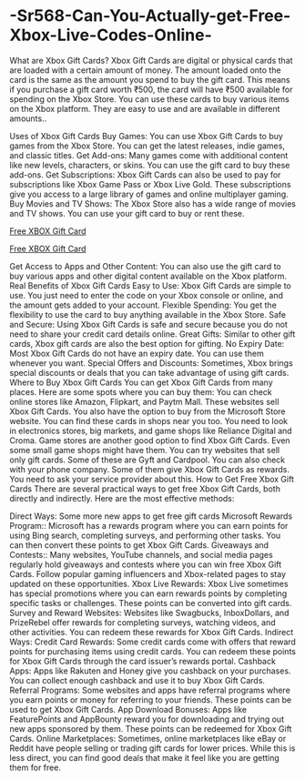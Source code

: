 # -Sr568-Can-You-Actually-get-Free-Xbox-Live-Codes-Online-
What are Xbox Gift Cards?
Xbox Gift Cards are digital or physical cards that are loaded with a certain amount of money. The amount loaded onto the card is the same as the amount you spend to buy the gift card. This means if you purchase a gift card worth ₹500, the card will have ₹500 available for spending on the Xbox Store. You can use these cards to buy various items on the Xbox platform. They are easy to use and are available in different amounts..

Uses of Xbox Gift Cards
Buy Games: You can use Xbox Gift Cards to buy games from the Xbox Store. You can get the latest releases, indie games, and classic titles.
Get Add-ons: Many games come with additional content like new levels, characters, or skins. You can use the gift card to buy these add-ons.
Get Subscriptions: Xbox Gift Cards can also be used to pay for subscriptions like Xbox Game Pass or Xbox Live Gold. These subscriptions give you access to a large library of games and online multiplayer gaming.
Buy Movies and TV Shows: The Xbox Store also has a wide range of movies and TV shows. You can use your gift card to buy or rent these.

[Free XBOX Gift Card](https://offersfrog.com/xbox-gift-card)

[Free XBOX Gift Card](https://offersfrog.com/xbox-gift-card)

Get Access to Apps and Other Content: You can also use the gift card to buy various apps and other digital content available on the Xbox platform.
Real Benefits of Xbox Gift Cards
Easy to Use: Xbox Gift Cards are simple to use. You just need to enter the code on your Xbox console or online, and the amount gets added to your account.
Flexible Spending: You get the flexibility to use the card to buy anything available in the Xbox Store.
Safe and Secure: Using Xbox Gift Cards is safe and secure because you do not need to share your credit card details online.
Great Gifts: Similar to other gift cards, Xbox gift cards are also the best option for gifting.
No Expiry Date: Most Xbox Gift Cards do not have an expiry date. You can use them whenever you want.
Special Offers and Discounts: Sometimes, Xbox brings special discounts or deals that you can take advantage of using gift cards.
Where to Buy Xbox Gift Cards
You can get Xbox Gift Cards from many places. Here are some spots where you can buy them:
You can check online stores like Amazon, Flipkart, and Paytm Mall. These websites sell Xbox Gift Cards.
You also have the option to buy from the Microsoft Store website.
You can find these cards in shops near you too. You need to look in electronics stores, big markets, and game shops like Reliance Digital and Croma.
Game stores are another good option to find Xbox Gift Cards. Even some small game shops might have them.
You can try websites that sell only gift cards. Some of these are Gyft and Cardpool.
You can also check with your phone company. Some of them give Xbox Gift Cards as rewards. You need to ask your service provider about this.
How to Get Free Xbox Gift Cards
There are several practical ways to get free Xbox Gift Cards, both directly and indirectly. Here are the most effective methods:

Direct Ways:
Some more new apps to get free gift cards
Microsoft Rewards Program:: Microsoft has a rewards program where you can earn points for using Bing search, completing surveys, and performing other tasks. You can then convert these points to get Xbox Gift Cards.
Giveaways and Contests:: Many websites, YouTube channels, and social media pages regularly hold giveaways and contests where you can win free Xbox Gift Cards. Follow popular gaming influencers and Xbox-related pages to stay updated on these opportunities.
Xbox Live Rewards: Xbox Live sometimes has special promotions where you can earn rewards points by completing specific tasks or challenges. These points can be converted into gift cards.
Survey and Reward Websites: Websites like Swagbucks, InboxDollars, and PrizeRebel offer rewards for completing surveys, watching videos, and other activities. You can redeem these rewards for Xbox Gift Cards.
Indirect Ways:
Credit Card Rewards: Some credit cards come with offers that reward points for purchasing items using credit cards. You can redeem these points for Xbox Gift Cards through the card issuer’s rewards portal.
Cashback Apps: Apps like Rakuten and Honey give you cashback on your purchases. You can collect enough cashback and use it to buy Xbox Gift Cards.
Referral Programs: Some websites and apps have referral programs where you earn points or money for referring to your friends. These points can be used to get Xbox Gift Cards.
App Download Bonuses: Apps like FeaturePoints and AppBounty reward you for downloading and trying out new apps sponsored by them. These points can be redeemed for Xbox Gift Cards.
Online Marketplaces: Sometimes, online marketplaces like eBay or Reddit have people selling or trading gift cards for lower prices. While this is less direct, you can find good deals that make it feel like you are getting them for free.

